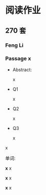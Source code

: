 # 阅读作业

## 270 套

### Feng Li

### Passage x

- Abstract:

  x

- Q1

  x

- Q2

  x

- Q3

  x

x

单词:

**x** x

**x** x

**x** x
